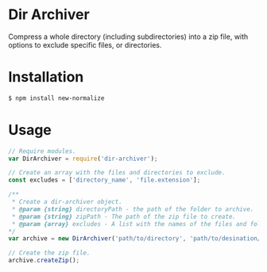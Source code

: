 # Dir Archiver
Compress a whole directory (including subdirectories) into a zip file, with options to exclude specific files, or directories.

# Installation

```sh
$ npm install new-normalize
```

# Usage

```javascript
// Require modules.
var DirArchiver = require('dir-archiver');

// Create an array with the files and directories to exclude.
const excludes = ['directory_name', 'file.extension'];

/**
 * Create a dir-archiver object. 
 * @param {string} directoryPath - the path of the folder to archive.
 * @param {string} zipPath - The path of the zip file to create.
 * @param {array} excludes - A list with the names of the files and folders to exclude.
*/
var archive = new DirArchiver('path/to/directory', 'path/to/desination/zipfile.zip', excludes);

// Create the zip file.
archive.createZip();
```
